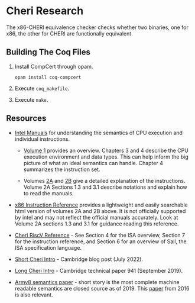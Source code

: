 # Cheri Research

The x86-CHERI equivalence checker checks whether two binaries, one for x86, the other for CHERI
are functionally equivalent.

## Building The Coq Files

1. Install CompCert through opam.

    ```shell
    opam install coq-compcert
    ```

2. Execute `coq_makefile`.

3. Execute `make`.

## Resources

* [Intel Manuals](https://www.intel.com/content/www/us/en/developer/articles/technical/intel-sdm.html) for understanding the semantics of CPU execution and individual instructions.

  * [Volume 1](https://www.cs.princeton.edu/courses/archive/spr18/cos217/reading/x86-64-1.pdf) provides an overview. Chapters 3 and 4 describe the CPU execution environment and data types. This can help inform the big picture of what an ideal semantics can handle. Chapter 4 summarizes the instruction set.

  * Volumes [2A](https://www.intel.com/content/dam/www/public/us/en/documents/manuals/64-ia-32-architectures-software-developer-vol-2a-manual.pdf) and [2B](https://www.intel.com/content/dam/www/public/us/en/documents/manuals/64-ia-32-architectures-software-developer-vol-2b-manual.pdf) give a detailed explanation of the instructions. Volume 2A Sections 1.3 and 3.1 describe notations and explain how to read the manuals.

* [x86 Instruction Reference](https://www.felixcloutier.com/x86/) provides a lightweight and easily searchable html version of volumes 2A and 2B above. It is not officially supported by intel and may not reflect the official manuals accurately. Look at Volume 2A sections 1.3 and 3.1 for guidance reading this reference.

* [Cheri RiscV Reference](https://www.cl.cam.ac.uk/techreports/UCAM-CL-TR-987.pdf) - See Section 4 for the ISA overview, Section 7 for the instruction reference, and Section 6 for an overview of Sail, the ISA specification language.

* [Short Cheri Intro](https://www.lightbluetouchpaper.org/2022/07/22/formal-cheri/) - Cambridge blog post (July 2022).

* [Long Cheri Intro](https://www.cl.cam.ac.uk/techreports/UCAM-CL-TR-941.pdf) - Cambridge technical paper 941 (September 2019).

* [Armv8 semantics paper](https://dl.acm.org/doi/10.1145/3290384) - short story is the most complete machine readable semantics are closed source as of 2019. This [paper](https://ieeexplore.ieee.org/stamp/stamp.jsp?tp=&arnumber=7886675) from 2016 is also relevant.
